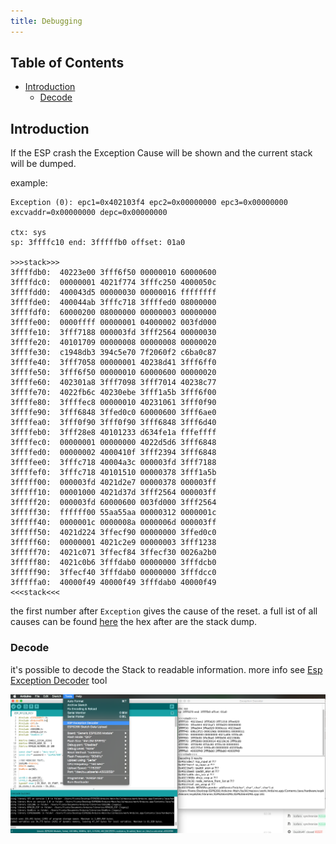 ```yaml
---
title: Debugging
---
```


## Table of Contents
  * [Introduction](#introduction)
    * [Decode](#Decode)

## Introduction

If the ESP crash the Exception Cause will be shown and the current stack will be dumped.

example:

```
Exception (0): epc1=0x402103f4 epc2=0x00000000 epc3=0x00000000 excvaddr=0x00000000 depc=0x00000000

ctx: sys 
sp: 3ffffc10 end: 3fffffb0 offset: 01a0

>>>stack>>>
3ffffdb0:  40223e00 3fff6f50 00000010 60000600  
3ffffdc0:  00000001 4021f774 3fffc250 4000050c  
3ffffdd0:  400043d5 00000030 00000016 ffffffff  
3ffffde0:  400044ab 3fffc718 3ffffed0 08000000  
3ffffdf0:  60000200 08000000 00000003 00000000  
3ffffe00:  0000ffff 00000001 04000002 003fd000  
3ffffe10:  3fff7188 000003fd 3fff2564 00000030  
3ffffe20:  40101709 00000008 00000008 00000020  
3ffffe30:  c1948db3 394c5e70 7f2060f2 c6ba0c87  
3ffffe40:  3fff7058 00000001 40238d41 3fff6ff0  
3ffffe50:  3fff6f50 00000010 60000600 00000020  
3ffffe60:  402301a8 3fff7098 3fff7014 40238c77  
3ffffe70:  4022fb6c 40230ebe 3fff1a5b 3fff6f00  
3ffffe80:  3ffffec8 00000010 40231061 3fff0f90  
3ffffe90:  3fff6848 3ffed0c0 60000600 3fff6ae0  
3ffffea0:  3fff0f90 3fff0f90 3fff6848 3fff6d40  
3ffffeb0:  3fff28e8 40101233 d634fe1a fffeffff  
3ffffec0:  00000001 00000000 4022d5d6 3fff6848  
3ffffed0:  00000002 4000410f 3fff2394 3fff6848  
3ffffee0:  3fffc718 40004a3c 000003fd 3fff7188  
3ffffef0:  3fffc718 40101510 00000378 3fff1a5b  
3fffff00:  000003fd 4021d2e7 00000378 000003ff  
3fffff10:  00001000 4021d37d 3fff2564 000003ff  
3fffff20:  000003fd 60000600 003fd000 3fff2564  
3fffff30:  ffffff00 55aa55aa 00000312 0000001c  
3fffff40:  0000001c 0000008a 0000006d 000003ff  
3fffff50:  4021d224 3ffecf90 00000000 3ffed0c0  
3fffff60:  00000001 4021c2e9 00000003 3fff1238  
3fffff70:  4021c071 3ffecf84 3ffecf30 0026a2b0  
3fffff80:  4021c0b6 3fffdab0 00000000 3fffdcb0  
3fffff90:  3ffecf40 3fffdab0 00000000 3fffdcc0  
3fffffa0:  40000f49 40000f49 3fffdab0 40000f49  
<<<stack<<<
```

the first number after ```Exception``` gives the cause of the reset.
a full ist of all causes can be found [here](../exception_causes.md)
the hex after are the stack dump.

### Decode 

it's possible to decode the Stack to readable information.
more info see [Esp Exception Decoder](https://github.com/me-no-dev/EspExceptionDecoder) tool 

![ESP Exception Decoder](ESP_Exception_Decoderp.png)
